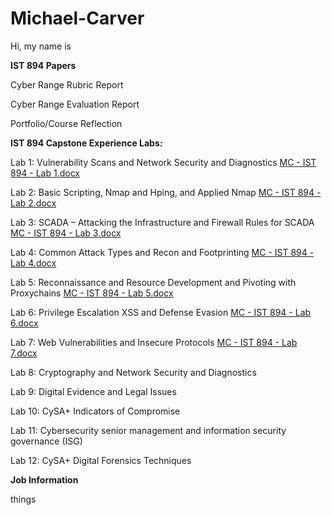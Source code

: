# Michael-Carver

Hi, my name is 

**IST 894 Papers**

Cyber Range Rubric Report

Cyber Range Evaluation Report

Portfolio/Course Reflection

**IST 894 Capstone Experience Labs:**


 
Lab 1: Vulnerability Scans and Network Security and Diagnostics [MC - IST 894 - Lab 1.docx](https://github.com/user-attachments/files/21366665/MC.-.IST.894.-.Lab.1.docx)

Lab 2: Basic Scripting, Nmap and Hping, and Applied Nmap [MC - IST 894 - Lab 2.docx](https://github.com/user-attachments/files/21366289/MC.-.IST.894.-.Lab.2.docx)

Lab 3: SCADA – Attacking the Infrastructure and Firewall Rules for SCADA [MC - IST 894 - Lab 3.docx](https://github.com/user-attachments/files/21366288/MC.-.IST.894.-.Lab.3.docx)

Lab 4: Common Attack Types and Recon and Footprinting [MC - IST 894 - Lab 4.docx](https://github.com/user-attachments/files/21366246/MC.-.IST.894.-.Lab.4.docx)

Lab 5: Reconnaissance and Resource Development and Pivoting with Proxychains [MC - IST 894 - Lab 5.docx](https://github.com/user-attachments/files/21366291/MC.-.IST.894.-.Lab.5.docx)

Lab 6: Privilege Escalation XSS and Defense Evasion [MC - IST 894 - Lab 6.docx](https://github.com/user-attachments/files/21366318/MC.-.IST.894.-.Lab.6.docx)

Lab 7: Web Vulnerabilities and Insecure Protocols [MC - IST 894 - Lab 7.docx](https://github.com/user-attachments/files/21366323/MC.-.IST.894.-.Lab.7.docx)

Lab 8: Cryptography and Network Security and Diagnostics

Lab 9: Digital Evidence and Legal Issues 

Lab 10: CySA+ Indicators of Compromise 

Lab 11: Cybersecurity senior management and information security governance (ISG)

Lab 12:  CySA+ Digital Forensics Techniques 

**Job Information**

things
